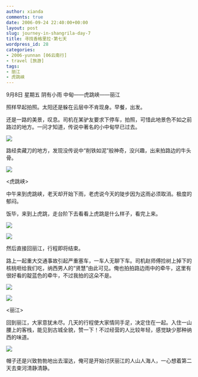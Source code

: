 ```yaml
---
author: xianda
comments: true
date: 2006-09-24 22:40:00+00:00
layout: post
slug: journey-in-shangrila-day-7
title: 寻找香格里拉·第七天
wordpress_id: 28
categories:
- 2006-yunnan [06云南行]
- travel [旅游]
tags:
- 丽江
- 虎跳峡
---
```


9月8日 星期五 阴有小雨 中甸——虎跳峡——丽江



照样早起拍照。太阳还是躲在云层中不肯现身。早餐，出发。



还是一路的美景，叹息。司机在某驴友要求下停车，拍照，可惜此地景色不如之前路过的地方。一问才知道，传说中著名的小中甸早已过去。



![](http://tkfiles.storage.msn.com/x1pc_jqddVOWRmZwPWAHYlSh8Pe4H2z_-cNpxqf8a2LjVrqDrRMW63mI2TfPmDX5-j3_Qn9WWpSb63VUsWEwl5LJa4CHJeKm-x5Koi1Ut6ni4VT0w4KTuv5kZNLAppRFZk3V1yTszVUtzc)



路经卖藏刀的地方，发现没传说中“削铁如泥”般神奇，没兴趣，出来拍路边的牛头骨。



![](http://blufiles.storage.live.com/y1pp1F8BYEWPxyjgKqag20IguTRlYDD6fa4OMV5wSpdVAZJlFy5efUBhbaUlh9J5simx1OZWg5BoiA)



<虎跳峡>



中午来到虎跳峡，老天却开始下雨，老虎说今天的陡步因为这雨必须取消。极度的郁闷。



饭毕，来到上虎跳，走台阶下去看看上虎跳是什么样子，看完上来。

<!-- more -->

![](http://tkfiles.storage.msn.com/x1pc_jqddVOWRmZwPWAHYlShx3YhAkhmZdWZW936IhM2MVP8-d2QUYNuqdRTAF-2jOZefzFBrIxn0eDrp5R_31w-VCOuSsEtwWWduYkL_5VLRlM6NWboV5a_hXl31IkA9bvP_G_3MDZsU0)



![](http://tkfiles.storage.msn.com/x1pc_jqddVOWRmZwPWAHYlSh4nrOEsX_Fcr-4AdhXQCgZGsl1Vt-JUhVHnsOM6mIIbsynUKm12b6syjPkB8TLP-IJdVkTRfDJdlXg5YcXwuLh5axNQJnp-xDj9HfEAsO1A7ehHwUx9Pxgg)



然后直接回丽江，行程即将结束。



路上一起重大交通事故引起严重塞车，一车人无聊下车。司机赵师傅捡树上掉下的核桃咂给我们吃，纳西男人的“贤慧”由此可见。俺也拍拍路边雨中的牵牛，这里有很好看的靛蓝色的牵牛，不过我拍的这朵不是。



![](http://tkfiles.storage.msn.com/x1pc_jqddVOWRmZwPWAHYlSh8dq0eD5J-qoKiwc-8iIttHuQm_c8lcEO_WZhx1thOrdc1YRdVSQkamE2eMUkJQdlz5498ymTWemLZixRV_pcG2BsnlJhFAo7m6ae5LxepDosc5TTmFz31g)



![](http://tkfiles.storage.msn.com/x1pc_jqddVOWRmZwPWAHYlSh87exsfkkso15BTI4cwPXallkTh3NjXDlyhicvEH7PeVeoHH-bP7_Sq9o3AuP6c5Ep7w0zmoIiDsNvhPx5jMgRS5doiRFYHXa4vOjRv-4bgkhMwePR2l0GY)



<丽江>



回到丽江，大家意犹未尽。几天的行程使大家情同手足，决定住在一起。入住一山腰上的客栈，能见到古城全貌，赞一下！不过经营的人比较年轻，感觉缺少那种纳西的味道。



![](http://tkfiles.storage.msn.com/x1pc_jqddVOWRmZwPWAHYlSh7aYGVp133DB5-65qAibtmiRwOacEJBPH4GKyai1TOQ55-Bn_KSS7GODPZ3RH1A6r_isWo6UrtefXrY2JdUpm1h5qo8qBGfpAwJHB-4RQsowsPjDUZFW9KI)



帽子还是兴致勃勃地出去溜达，俺可是开始讨厌丽江的人山人海人，一心想着第二天去束河清静清静。

